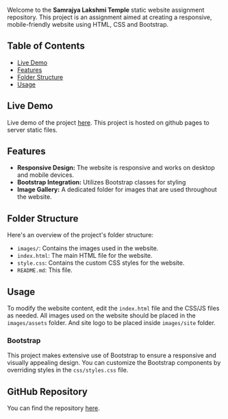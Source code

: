 Welcome to the **Samrajya Lakshmi Temple** static website assignment repository. This project is an assignment aimed at creating a responsive, mobile-friendly website using HTML, CSS and Bootstrap.

## Table of Contents

- [Live Demo](#live-demo)
- [Features](#features)
- [Folder Structure](#folder-structure)
- [Usage](#usage)

## Live Demo

Live demo of the project [here](https://rajeev1503.github.io/assignment/).
This project is hosted on github pages to server static files.

## Features

- **Responsive Design:** The website is responsive and works on desktop and mobile devices.
- **Bootstrap Integration:** Utilizes Bootstrap classes for styling
- **Image Gallery:** A dedicated folder for images that are used throughout the website.

## Folder Structure

Here's an overview of the project's folder structure:

- `images/`: Contains the images used in the website.
- `index.html`: The main HTML file for the website.
- `style.css`: Contains the custom CSS styles for the website.
- `README.md`: This file.

## Usage

To modify the website content, edit the `index.html` file and the CSS/JS files as needed. All images used on the website should be placed in the `images/assets` folder.
And site logo to be placed inside `images/site` folder.

### Bootstrap

This project makes extensive use of Bootstrap to ensure a responsive and visually appealing design. You can customize the Bootstrap components by overriding styles in the `css/styles.css` file.

## GitHub Repository

You can find the repository [here](https://github.com/Rajeev1503/assignment).